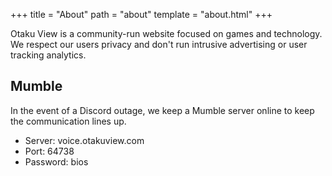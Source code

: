 +++
title = "About"
path = "about"
template = "about.html"
+++

Otaku View is a community-run website focused on games and technology. We respect our users privacy and don't run intrusive advertising or user tracking analytics.

## Mumble

In the event of a Discord outage, we keep a Mumble server online to keep the communication lines up.

- Server: voice.otakuview.com
- Port: 64738
- Password: bios